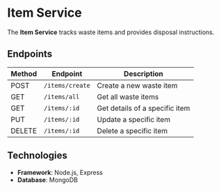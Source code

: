 # Item Service

The **Item Service** tracks waste items and provides disposal instructions.

## **Endpoints**

| Method | Endpoint        | Description                    |
| ------ | --------------- | ------------------------------ |
| POST   | `/items/create` | Create a new waste item        |
| GET    | `/items/all`    | Get all waste items            |
| GET    | `/items/:id`    | Get details of a specific item |
| PUT    | `/items/:id`    | Update a specific item         |
| DELETE | `/items/:id`    | Delete a specific item         |

## **Technologies**

- **Framework**: Node.js, Express
- **Database**: MongoDB

```

```
